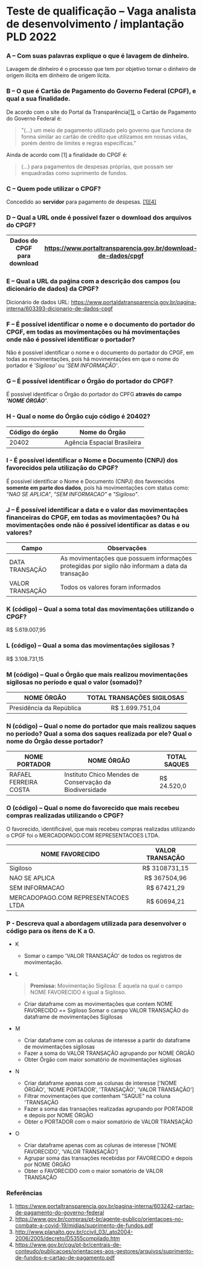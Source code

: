 # Teste de qualificação – Vaga analista de desenvolvimento / implantação PLD 2022

### A – Com suas palavras explique o que é lavagem de dinheiro.
Lavagem de dinheiro é o processo que tem por objetivo tornar o dinheiro de origem ilícita em dinheiro de origem lícita.
### B – O que é Cartão de Pagamento do Governo Federal (CPGF), e qual a sua finalidade.
De acordo com o site do Portal da Transparência[[1]](#Referências), o Cartão de Pagamento do Governo Federal é:
> "(...) um meio de pagamento utilizado pelo governo que funciona de forma similar ao cartão de crédito que utilizamos em nossas vidas, porém dentro de limites e regras específicas."

Ainda de acordo com [1] a finalidade do CPGF é:
> (...) para pagamentos de despesas próprias, que possam ser enquadradas como suprimento de fundos.
### C – Quem pode utilizar o CPGF?
  Concedido ao **servidor** para pagamento de despesas. [[1][4]](#Referências)
### D – Qual a URL onde é possível fazer o download dos arquivos do CPGF?

| Dados do CPGF para download | https://www.portaltransparencia.gov.br/download-de-dados/cpgf |
|-----------------------------|---------------------------------------------------------------|
### E – Qual a URL da paǵina com a descrição dos campos (ou dicionário de dados) da CPGF?
Dicionário de dados
URL: https://www.portaldatransparencia.gov.br/pagina-interna/603393-dicionario-de-dados-cpgf
### F – É possível identificar o nome e o documento do portador do CPGF, em todas as movimentações ou há movimentações onde não é possível identificar o portador?
Não é possível identificar o nome e o documento do portador do CPGF, em todas as movimentações, pois há movimentações em que o nome do portador é *'Sigiloso'* ou *'SEM INFORMAÇÂO'*.
### G – É possível identificar o Órgão do portador do CPGF?
É possível identificar o Órgão do portador do CPFG **através do campo *'NOME ÓRGÃO'***.
### H - Qual o nome do Órgão cujo código é 20402?
| Código do órgão | Nome do Órgão               |
|-----------------|-----------------------------|
| 20402           | Agência Espacial Brasileira |

### I - É possível identificar o Nome e Documento (CNPJ) dos favorecidos pela utilização do CPGF?
É possível identificar o Nome e Documento (CNPJ) dos favorecidos **somente em parte dos dados**, pois há movimentações com status como: *"NAO SE APLICA"*, *"SEM INFORMACAO"* e *"Sigiloso"*.

### J – É possível identificar a data e o valor das movimentações financeiras do CPGF, em todas as movimentações? Ou há movimentações onde não é possível identificar as datas e ou valores?

| Campo           | Observações                                                                                     |
|-----------------|-------------------------------------------------------------------------------------------------|
| DATA TRANSAÇÃO  | As movimentações que possuem informações protegidas por sigilo não informam a data da transação |
| VALOR TRANSAÇÃO | Todos os valores foram informados                                                               |

### K (código) – Qual a soma total das movimentações utilizando o CPGF?
R$ 5.619.007,95
### L (código) – Qual a soma das movimentações sigilosas ?
R$ 3.108.731,15
### M (código) – Qual o Órgão que mais realizou movimentações sigilosas no período e qual o valor (somado)?

| NOME ÓRGÃO               | TOTAL TRANSAÇÕES SIGILOSAS   |
|--------------------------|:----------------------------:|
| Presidência da República | R$ 1.699.751,04              |

### N (código) – Qual o nome do portador que mais realizou saques no período? Qual a soma dos saques realizada por ele? Qual o nome do Órgão desse portador?

| NOME PORTADOR         | NOME ÓRGÃO                                              | TOTAL SAQUES |
|-----------------------|---------------------------------------------------------|--------------|
| RAFAEL FERREIRA COSTA | Instituto Chico Mendes de Conservação da Biodiversidade | R$ 24.520,0  |
### O (código) – Qual o nome do favorecido que mais recebeu compras realizadas utilizando o CPGF?

O favorecido, identificável, que mais recebeu compras realizadas utilizando o CPGF foi o MERCADOPAGO.COM REPRESENTACOES LTDA.

| NOME FAVORECIDO                     | VALOR TRANSAÇÃO |
|-------------------------------------|:---------------:|
| Sigiloso                            |  R$ 3108731,15  |
| NAO SE APLICA                       |   R$ 367504,96  |
| SEM INFORMACAO                      |   R$ 67421,29   |
| MERCADOPAGO.COM REPRESENTACOES LTDA |   R$ 60694,21   |
### P - Descreva qual a abordagem utilizada para desenvolver o código para os ítens de K a O.

- K
  - Somar o campo 'VALOR TRANSAÇÃO' de todos os registros de movimentação.
- L
  > **Premissa:**
Movimentação Sigilosa: É aquela na qual o campo NOME FAVORECIDO é igual a Sigiloso.

  - Criar dataframe com as movimentações que contem NOME FAVORECIDO == Sigiloso
Somar o campo VALOR TRANSAÇÃO do dataframe de movimentações Sigilosas
- M
  - Criar dataframe com as colunas de interesse a partir do dataframe de movimentações sigilosas
  - Fazer a soma do VALOR TRANSAÇÃO agrupando por NOME ÓRGÃO
  - Obter Órgão com maior somatório de movimentações sigilosas

- N
  - Criar dataframe apenas com as colunas de interesse ['NOME ÓRGÃO', 'NOME PORTADOR', 'TRANSAÇÃO', 'VALOR TRANSAÇÃO']
  - Filtrar movimentações que contenham "SAQUE" na coluna 'TRANSAÇÃO
  - Fazer a soma das transações realizadas agrupando por PORTADOR e depois por NOME ÓRGÃO
  - Obter o PORTADOR com o maior somatório de VALOR TRANSAÇÃO 
- O
  - Criar dataframe apenas com as colunas de interesse ['NOME FAVORECIDO', 'VALOR TRANSAÇÃO']
  - Agrupar soma das transações recebidas por FAVORECIDO e depois por NOME ÓRGÃO
  - Obter o FAVORECIDO com o maior somatório de VALOR TRANSAÇÃO

### Referências
1. https://www.portaltransparencia.gov.br/pagina-interna/603242-cartao-de-pagamento-do-governo-federal
2. https://www.gov.br/compras/pt-br/agente-publico/orientacoes-no-combate-a-covid-19/midias/suprimento-de-fundos.pdf
3. http://www.planalto.gov.br/ccivil_03/_ato2004-2006/2005/decreto/D5355compilado.htm
4. https://www.gov.br/cgu/pt-br/centrais-de-conteudo/publicacoes/orientacoes-aos-gestores/arquivos/suprimento-de-fundos-e-cartao-de-pagamento.pdf